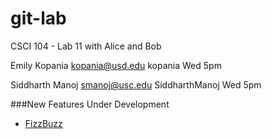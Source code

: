 git-lab
=======

CSCI 104 - Lab 11 with Alice and Bob

Emily Kopania
kopania@usd.edu
kopania
Wed 5pm

Siddharth Manoj
smanoj@usc.edu
SiddharthManoj
Wed 5pm

###New Features Under Development
  + [FizzBuzz](http://www.codinghorror.com/blog/2007/02/why-cant-programmers-program.html)